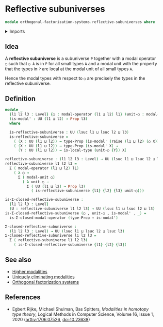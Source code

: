 # Reflective subuniverses

```agda
module orthogonal-factorization-systems.reflective-subuniverses where
```

<details><summary>Imports</summary>

```agda
open import foundation.cartesian-product-types
open import foundation.dependent-pair-types
open import foundation.equivalences
open import foundation.functions
open import foundation.propositions
open import foundation.raising-universe-levels
open import foundation.universe-levels

open import orthogonal-factorization-systems.local-types
open import orthogonal-factorization-systems.modal-operators
```

</details>

## Idea

A **reflective subuniverse** is a subuniverse `P` together with a modal operator
`○` such that `○ A` is in `P` for all small types `A` and a modal unit with the
property that the types in `P` are local at the modal unit of all small types
`A`.

Hence the modal types with respect to `○` are precisely the types in the
reflective subuniverse.

## Definition

```agda
module _
  {l1 l2 l3 : Level} {○ : modal-operator (l1 ⊔ l2) l1} (unit-○ : modal-unit ○)
  (is-modal' : UU (l1 ⊔ l2) → Prop l3)
  where

  is-reflective-subuniverse : UU (lsuc l1 ⊔ lsuc l2 ⊔ l3)
  is-reflective-subuniverse =
    ( (X : UU (l1 ⊔ l2)) → type-Prop (is-modal' (raise (l1 ⊔ l2) (○ X)))) ×
    ( (X : UU (l1 ⊔ l2)) → type-Prop (is-modal' X) →
      (Y : UU (l1 ⊔ l2)) → is-local-type (unit-○ {Y}) X)

reflective-subuniverse : (l1 l2 l3 : Level) → UU (lsuc l1 ⊔ lsuc l2 ⊔ lsuc l3)
reflective-subuniverse l1 l2 l3 =
  Σ ( modal-operator (l1 ⊔ l2) l1)
    ( λ ○ →
      Σ ( modal-unit ○)
        ( λ unit-○ →
          Σ ( UU (l1 ⊔ l2) → Prop l3)
            ( is-reflective-subuniverse {l1} {l2} {l3} unit-○)))

is-Σ-closed-reflective-subuniverse :
  {l1 l2 l3 : Level}
  (U : reflective-subuniverse l1 l2 l3) → UU (lsuc l1 ⊔ lsuc l2 ⊔ l3)
is-Σ-closed-reflective-subuniverse (○ , unit-○ , is-modal' , _) =
  is-Σ-closed-modal-operator (type-Prop ∘ is-modal')

Σ-closed-reflective-subuniverse :
  (l1 l2 l3 : Level) → UU (lsuc l1 ⊔ lsuc l2 ⊔ lsuc l3)
Σ-closed-reflective-subuniverse l1 l2 l3 =
  Σ ( reflective-subuniverse l1 l2 l3)
    ( is-Σ-closed-reflective-subuniverse {l1} {l2} {l3})
```

## See also

- [Higher modalities](orthogonal-factorization-systems.higher-modalities.md)
- [Uniquely eliminating modalities](orthogonal-factorization-systems.uniquely-eliminating-modalities.md)
- [Orthogonal factorization systems](orthogonal-factorization-systems.orthogonal-factorization-systems.md)

## References

- Egbert Rijke, Michael Shulman, Bas Spitters, _Modalities in homotopy type theory_, Logical Methods in Computer Science, Volume 16, Issue 1, 2020 ([arXiv:1706.07526](https://arxiv.org/abs/1706.07526), [doi:10.23638](https://doi.org/10.23638/LMCS-16%281%3A2%292020))
